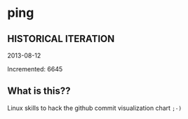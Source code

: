 # ping

## HISTORICAL ITERATION
2013-08-12

Incremented: 6645

## What is this?? 
Linux skills to hack the github commit visualization chart `;-)`
